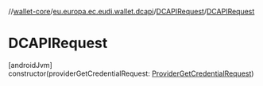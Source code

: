 //[wallet-core](../../../index.md)/[eu.europa.ec.eudi.wallet.dcapi](../index.md)/[DCAPIRequest](index.md)/[DCAPIRequest](-d-c-a-p-i-request.md)

# DCAPIRequest

[androidJvm]\
constructor(providerGetCredentialRequest: [ProviderGetCredentialRequest](https://developer.android.com/reference/kotlin/androidx/credentials/provider/ProviderGetCredentialRequest.html))
